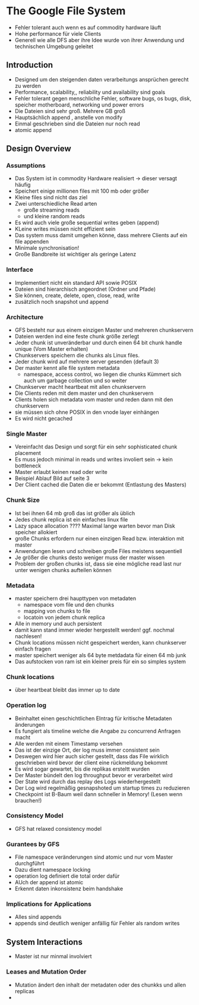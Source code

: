 The Google File System
======================
* Fehler tolerant auch wenn es auf commodity hardware läuft
* Hohe performance für viele Clients
* Generell wie alle DFS aber ihre Idee wurde von ihrer Anwendung und technischen
Umgebung geleitet

## Introduction
* Designed um den steigenden daten verarbeitungs ansprüchen gerecht zu werden
* Performance, scalability,, reliability und availability sind goals
* Fehler tolerant gegen menschliche Fehler, software bugs, os bugs, disk, speicher
motherboard, networking und power errors
* Die Dateien sind sehr groß. Mehrere GB groß
* Hauptsächlich append , anstelle von modify
* Einmal geschrieben sind die Dateien nur noch read
* atomic append


## Design Overview

### Assumptions
* Das System ist in commodity Hardware realisiert -> dieser versagt häufig
* Speichert einige millionen files mit 100 mb oder größer
* Kleine files sind nicht das ziel
* Zwei unterschiedliche Read arten
	* große streaming reads
	* und kleine random reads
* Es wird auch viele große sequential writes geben (append)
* KLeine writes müssen nicht effizient sein
* Das system muss damit umgehen könne, dass mehrere Clients auf ein file appenden
* Minimale synchronisation!
* Große Bandbreite ist wichtiger als geringe Latenz

### Interface
* Implementiert nicht ein standard API sowie POSIX
* Dateien sind hierarchisch angeordnet (Ordner und Pfade)
* Sie können, create, delete, open, close, read, write
* zusätzlich noch snapshot und append

### Architecture
* GFS besteht nur aus einem einzigen Master und mehreren chunkservern
* Dateien werden ind eine feste chunk größe zerlegt
* Jeder chunk ist unveränderbar und durch einen 64 bit chunk handle unique (Vom
Master erhalten)
* Chunkservers speichern die chunks als Linux files.
* Jeder chunk wird auf mehrere server gesenden (default 3)
* Der master kennt alle file system metadata
	* namespace, access control, wo liegen die chunks
	Kümmert sich auch um garbage collection und so weiter
* Chunkserver macht heartbeat mit allen chunkservern
* Die Clients reden mit dem master und den chunkservern
* Clients holen sich metadata vom master und reden dann mit den chunkservern
* sie müssen sich ohne POSIX in den vnode layer einhängen
* Es wird nicht gecached

### Single Master
* Vereinfacht das Design und sorgt für ein sehr sophisticated chunk placement
* Es muss jedoch minimal in reads und writes involiert sein -> kein bottleneck
* Master erlaubt keinen read oder write
* Beispiel Ablauf Bild auf seite 3
* Der Client cached die Daten die er bekommt (Entlastung des Masters)

### Chunk Size
* Ist bei ihnen 64 mb groß das ist größer als üblich
* Jedes chunk replica ist ein einfaches linux file
* Lazy space allocation ???? Maximal lange warten bevor man Disk speicher 
allokiert
* große Chunks erfordern nur einen einzigen Read bzw. interaktion mit master 
* Anwendungen lesen und schreiben große Files meistens sequentiell
* Je größer die chunks desto weniger muss der master wissen
* Problem der großen chunks ist, dass sie eine mögliche read last nur unter 
wenigen chunks aufteilen können

### Metadata
* master speichern drei haupttypen von metadaten
	* namespace vom file und den chunks
	* mapping von chunks to file
	* locatoin von jedem chunk replica
* Alle in memory und auch persistent
* damit kann stand immer wieder hergestellt werden! ggf. nochmal nachlesen!
* Chunk locations müssen nicht gespeichert werden, kann chunkserver einfach
fragen
* master speichert weniger als 64 byte metdadata für einen 64 mb junk
* Das aufstocken von ram ist ein kleiner preis für ein so simples system

### Chunk locations
* über heartbeat bleibt das immer up to date

### Operation log
* Beinhaltet einen geschichtlichen EIntrag für kritische Metadaten änderungen
* Es fungiert als timeline welche die Angabe zu concurrend Anfragen macht
* Alle werden mit einem Timestamp versehen
* Das ist der einzige Ort, der log muss immer consistent sein
* Deswegen wird hier auch sicher gestellt, dass das File wirklich geschrieben wird
bevor der client eine rückmeldung bekommt
* Es wird sogar gewartet, bis die replikas ersteltt wurden
* Der Master bündelt den log throughput bevor er verarbeitet wird
* Der State wird durch das replay des Logs wiederhergestellt
* Der Log wird regelmäßig gesnapshoted um startup times zu reduzieren
* Checkpoint ist B-Baum weil dann schneller in Memory! (Lesen wenn brauchen!)


### Consistency Model
* GFS hat relaxed consistency model
### Gurantees by GFS
* File namespace veränderungen sind atomic und nur vom Master durchgführt
* Dazu dient namespace locking
* operation log definiert die total order dafür
* AUch der append ist atomic
* Erkennt daten inkonsistenz beim handshake

### Implications for Applications
* Alles sind appends
* appends sind deutlich weniger anfällig für Fehler als random writes

## System Interactions
* Master ist nur minmal involviert

### Leases and Mutation Order
* Mutation ändert den inhalt der metadaten oder des chunkks und allen replicas
* 


